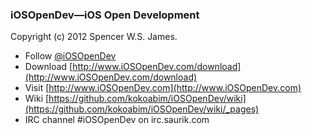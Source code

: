 ### iOSOpenDev—iOS Open Development
Copyright (c) 2012 Spencer W.S. James.

* Follow [@iOSOpenDev](https://twitter.com/iOSOpenDev)
* Download [http://www.iOSOpenDev.com/download](http://www.iOSOpenDev.com/download)
* Visit [http://www.iOSOpenDev.com](http://www.iOSOpenDev.com)
* Wiki [https://github.com/kokoabim/iOSOpenDev/wiki](https://github.com/kokoabim/iOSOpenDev/wiki/_pages)
* IRC channel #iOSOpenDev on irc.saurik.com
